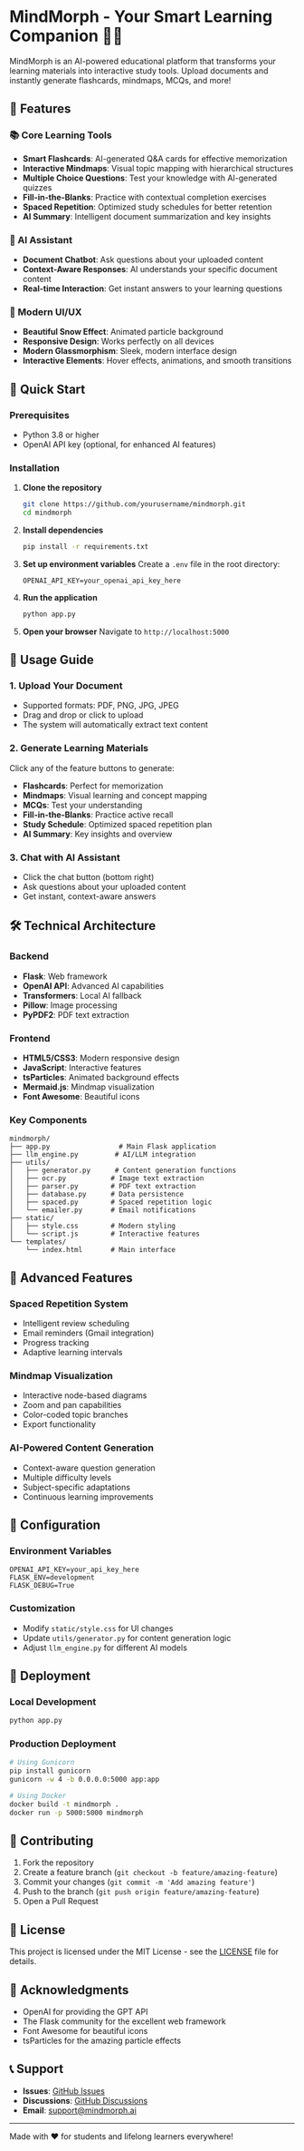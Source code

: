 # MindMorph - Your Smart Learning Companion 🧠✨

MindMorph is an AI-powered educational platform that transforms your learning materials into interactive study tools. Upload documents and instantly generate flashcards, mindmaps, MCQs, and more!

## 🌟 Features

### 📚 Core Learning Tools
- **Smart Flashcards**: AI-generated Q&A cards for effective memorization
- **Interactive Mindmaps**: Visual topic mapping with hierarchical structures
- **Multiple Choice Questions**: Test your knowledge with AI-generated quizzes
- **Fill-in-the-Blanks**: Practice with contextual completion exercises
- **Spaced Repetition**: Optimized study schedules for better retention
- **AI Summary**: Intelligent document summarization and key insights

### 🤖 AI Assistant
- **Document Chatbot**: Ask questions about your uploaded content
- **Context-Aware Responses**: AI understands your specific document content
- **Real-time Interaction**: Get instant answers to your learning questions

### 🎨 Modern UI/UX
- **Beautiful Snow Effect**: Animated particle background
- **Responsive Design**: Works perfectly on all devices
- **Modern Glassmorphism**: Sleek, modern interface design
- **Interactive Elements**: Hover effects, animations, and smooth transitions

## 🚀 Quick Start

### Prerequisites
- Python 3.8 or higher
- OpenAI API key (optional, for enhanced AI features)

### Installation

1. **Clone the repository**
   ```bash
   git clone https://github.com/yourusername/mindmorph.git
   cd mindmorph
   ```

2. **Install dependencies**
   ```bash
   pip install -r requirements.txt
   ```

3. **Set up environment variables**
   Create a `.env` file in the root directory:
   ```env
   OPENAI_API_KEY=your_openai_api_key_here
   ```

4. **Run the application**
   ```bash
   python app.py
   ```

5. **Open your browser**
   Navigate to `http://localhost:5000`

## 📖 Usage Guide

### 1. Upload Your Document
- Supported formats: PDF, PNG, JPG, JPEG
- Drag and drop or click to upload
- The system will automatically extract text content

### 2. Generate Learning Materials
Click any of the feature buttons to generate:
- **Flashcards**: Perfect for memorization
- **Mindmaps**: Visual learning and concept mapping
- **MCQs**: Test your understanding
- **Fill-in-the-Blanks**: Practice active recall
- **Study Schedule**: Optimized spaced repetition plan
- **AI Summary**: Key insights and overview

### 3. Chat with AI Assistant
- Click the chat button (bottom right)
- Ask questions about your uploaded content
- Get instant, context-aware answers

## 🛠️ Technical Architecture

### Backend
- **Flask**: Web framework
- **OpenAI API**: Advanced AI capabilities
- **Transformers**: Local AI fallback
- **Pillow**: Image processing
- **PyPDF2**: PDF text extraction

### Frontend
- **HTML5/CSS3**: Modern responsive design
- **JavaScript**: Interactive features
- **tsParticles**: Animated background effects
- **Mermaid.js**: Mindmap visualization
- **Font Awesome**: Beautiful icons

### Key Components
```
mindmorph/
├── app.py                 # Main Flask application
├── llm_engine.py         # AI/LLM integration
├── utils/
│   ├── generator.py      # Content generation functions
│   ├── ocr.py           # Image text extraction
│   ├── parser.py        # PDF text extraction
│   ├── database.py      # Data persistence
│   ├── spaced.py        # Spaced repetition logic
│   └── emailer.py       # Email notifications
├── static/
│   ├── style.css        # Modern styling
│   └── script.js        # Interactive features
└── templates/
    └── index.html       # Main interface
```

## 🎯 Advanced Features

### Spaced Repetition System
- Intelligent review scheduling
- Email reminders (Gmail integration)
- Progress tracking
- Adaptive learning intervals

### Mindmap Visualization
- Interactive node-based diagrams
- Zoom and pan capabilities
- Color-coded topic branches
- Export functionality

### AI-Powered Content Generation
- Context-aware question generation
- Multiple difficulty levels
- Subject-specific adaptations
- Continuous learning improvements

## 🔧 Configuration

### Environment Variables
```env
OPENAI_API_KEY=your_api_key_here
FLASK_ENV=development
FLASK_DEBUG=True
```

### Customization
- Modify `static/style.css` for UI changes
- Update `utils/generator.py` for content generation logic
- Adjust `llm_engine.py` for different AI models

## 🚀 Deployment

### Local Development
```bash
python app.py
```

### Production Deployment
```bash
# Using Gunicorn
pip install gunicorn
gunicorn -w 4 -b 0.0.0.0:5000 app:app

# Using Docker
docker build -t mindmorph .
docker run -p 5000:5000 mindmorph
```

## 🤝 Contributing

1. Fork the repository
2. Create a feature branch (`git checkout -b feature/amazing-feature`)
3. Commit your changes (`git commit -m 'Add amazing feature'`)
4. Push to the branch (`git push origin feature/amazing-feature`)
5. Open a Pull Request

## 📝 License

This project is licensed under the MIT License - see the [LICENSE](LICENSE) file for details.

## 🙏 Acknowledgments

- OpenAI for providing the GPT API
- The Flask community for the excellent web framework
- Font Awesome for beautiful icons
- tsParticles for the amazing particle effects

## 📞 Support

- **Issues**: [GitHub Issues](https://github.com/yourusername/mindmorph/issues)
- **Discussions**: [GitHub Discussions](https://github.com/yourusername/mindmorph/discussions)
- **Email**: support@mindmorph.ai

---

Made with ❤️ for students and lifelong learners everywhere!
